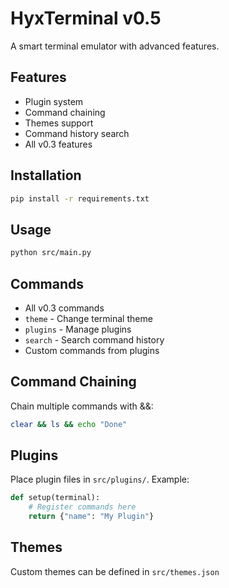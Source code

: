 # HyxTerminal v0.5

A smart terminal emulator with advanced features.

## Features
- Plugin system
- Command chaining
- Themes support
- Command history search
- All v0.3 features

## Installation
```bash
pip install -r requirements.txt
```

## Usage
```bash
python src/main.py
```

## Commands
- All v0.3 commands
- `theme` - Change terminal theme
- `plugins` - Manage plugins
- `search` - Search command history
- Custom commands from plugins

## Command Chaining
Chain multiple commands with &&:
```bash
clear && ls && echo "Done"
```

## Plugins
Place plugin files in `src/plugins/`. Example:
```python
def setup(terminal):
    # Register commands here
    return {"name": "My Plugin"}
```

## Themes
Custom themes can be defined in `src/themes.json`
